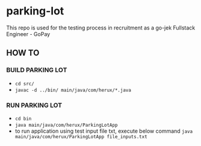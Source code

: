 # parking-lot

This repo is used for the testing process in recruitment as a go-jek Fullstack Engineer - GoPay

## HOW TO 
 ### BUILD PARKING LOT
  * `cd src/`
  * `javac -d ../bin/ main/java/com/herux/*.java`
      
 ### RUN PARKING LOT
  * `cd bin`
  * `java main/java/com/herux/ParkingLotApp`
  * to run application using test input file txt, execute below command
    `java main/java/com/herux/ParkingLotApp file_inputs.txt`
